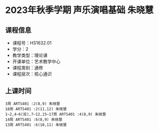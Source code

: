 # 2023年秋季学期 声乐演唱基础 朱晓慧






## 课程信息

- 课程号：HS1632.01
- 学分：2
- 教学类型：理论课
- 开课单位：艺术教学中心
- 课程类别：通修
- 课程层次：核心通识

## 上课时间

```
3周 ARTS401 :2(8,9) 朱晓慧
18周 ARTS401 :2(11,12) 朱晓慧
1~2,4~6(双),7~12,15~17周 ARTS401 :4(8,9) 朱晓慧
14周 ARTS401 :6(8,9) 朱晓慧
13周 ARTS401 :6(10,11) 朱晓慧
```

